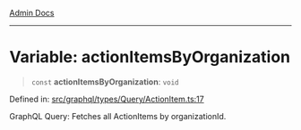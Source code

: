 [Admin Docs](/)

***

# Variable: actionItemsByOrganization

> `const` **actionItemsByOrganization**: `void`

Defined in: [src/graphql/types/Query/ActionItem.ts:17](https://github.com/PalisadoesFoundation/talawa-api/blob/04adcbca27f07ca5c0bffce211b6e6b77a1828ce/src/graphql/types/Query/ActionItem.ts#L17)

GraphQL Query: Fetches all ActionItems by organizationId.

